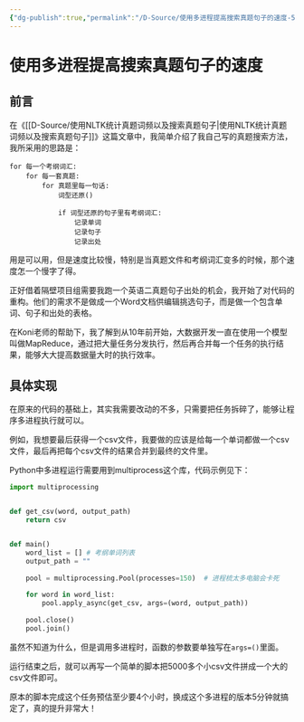 ```yaml
---
{"dg-publish":true,"permalink":"/D-Source/使用多进程提高搜索真题句子的速度-5L2/","created":"2022-07-22T15:42:12.000+08:00","updated":"2022-07-22T15:42:12.000+08:00"}
---
```


# 使用多进程提高搜索真题句子的速度
## 前言
在《[[D-Source/使用NLTK统计真题词频以及搜索真题句子\|使用NLTK统计真题词频以及搜索真题句子]]》这篇文章中，我简单介绍了我自己写的真题搜索方法，我所采用的思路是：
```
for 每一个考纲词汇:
	for 每一套真题:
		for 真题里每一句话:
			词型还原()
			
			if 词型还原的句子里有考纲词汇:
				记录单词
				记录句子
				记录出处
```

用是可以用，但是速度比较慢，特别是当真题文件和考纲词汇变多的时候，那个速度怎一个慢字了得。

正好借着隔壁项目组需要我跑一个英语二真题句子出处的机会，我开始了对代码的重构。他们的需求不是做成一个Word文档供编辑挑选句子，而是做一个包含单词、句子和出处的表格。

在Koni老师的帮助下，我了解到从10年前开始，大数据开发一直在使用一个模型叫做MapReduce，通过把大量任务分发执行，然后再合并每一个任务的执行结果，能够大大提高数据量大时的执行效率。

## 具体实现
在原来的代码的基础上，其实我需要改动的不多，只需要把任务拆碎了，能够让程序多进程执行就可以。

例如，我想要最后获得一个csv文件，我要做的应该是给每一个单词都做一个csv文件，最后再把每个csv文件的结果合并到最终的文件里。

Python中多进程运行需要用到multiprocess这个库，代码示例见下：

```Python
import multiprocessing


def get_csv(word, output_path)
	return csv


def main()
	word_list = [] # 考纲单词列表
	output_path = ""
	
	pool = multiprocessing.Pool(processes=150)  # 进程梳太多电脑会卡死
	
	for word in word_list:  
	    pool.apply_async(get_csv, args=(word, output_path))
	      
	pool.close()  
	pool.join()
```
虽然不知道为什么，但是调用多进程时，函数的参数要单独写在`args=()`里面。

运行结束之后，就可以再写一个简单的脚本把5000多个小csv文件拼成一个大的csv文件即可。

原本的脚本完成这个任务预估至少要4个小时，换成这个多进程的版本5分钟就搞定了，真的提升非常大！